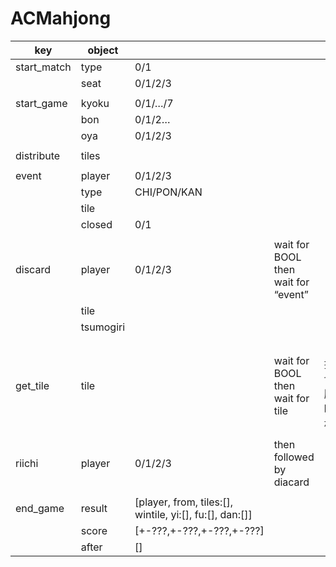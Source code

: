 # ACMahjong

| key         | object    |                                                         |                                     |                    |
| ----------- | --------- | ------------------------------------------------------- | ----------------------------------- | ------------------ |
| start_match | type      | 0/1                                                     |                                     |                    |
|             | seat      | 0/1/2/3                                                 |                                     |                    |
|             |           |                                                         |                                     |                    |
| start_game  | kyoku     | 0/1/…/7                                                 |                                     |                    |
|             | bon       | 0/1/2…                                                  |                                     |                    |
|             | oya       | 0/1/2/3                                                 |                                     |                    |
|             |           |                                                         |                                     |                    |
| distribute  | tiles     | [](0-135)                                               |                                     |                    |
|             |           |                                                         |                                     |                    |
| event       | player    | 0/1/2/3                                                 |                                     |                    |
|             | type      | CHI/PON/KAN                                             |                                     |                    |
|             | tile      |                                                         |                                     |                    |
|             | closed    | 0/1                                                     |                                     |                    |
|             |           |                                                         |                                     |                    |
| discard     | player    | 0/1/2/3                                                 | wait for BOOL then wait for “event” |                    |
|             | tile      |                                                         |                                     |                    |
|             | tsumogiri |                                                         |                                     |                    |
|             |           |                                                         |                                     |                    |
| get_tile    | tile      |                                                         | wait for BOOL then wait for tile    | 自摸？切牌？暗杠？ |
|             |           |                                                         |                                     |                    |
| riichi      | player    | 0/1/2/3                                                 | then followed by diacard            |                    |
|             |           |                                                         |                                     |                    |
| end_game    | result    | [player, from, tiles:[], wintile, yi:[], fu:[], dan:[]] |                                     |                    |
|             | score     | [+-???,+-???,+-???,+-???]                               |                                     |                    |
|             | after     | []                                                      |                                     |                    |